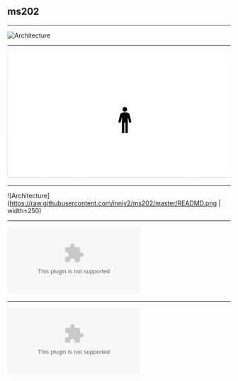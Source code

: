 ## ms202  
- - - -   
![Architecture](https://raw.githubusercontent.com/inniy2/ms202/master/png/READMD.png)  


- - - -   
![Architecture](png/READMD.png)  


- - - -   
![Architecture](https://raw.githubusercontent.com/inniy2/ms202/master/READMD.png | width=250)  


- - - -   
![Architecture](https://raw.githubusercontent.com/inniy2/ms202/master/pptx/README.pptx)  



- - - -   
![Architecture](pptx/README.pptx)  



